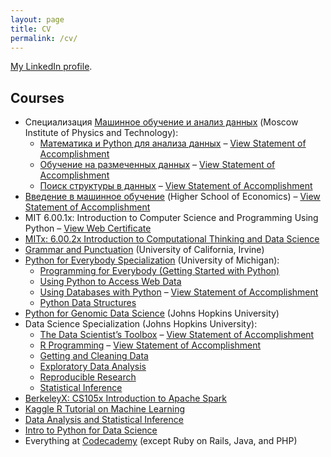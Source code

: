```yaml
---
layout: page
title: CV
permalink: /cv/
---
```


<a href="https://www.linkedin.com/in/demidovakatya/en"><i class="fa fa-linkedin"></i> My LinkedIn profile</a>.

## Courses 

* Специализация <a href="">Машинное обучение и анализ данных</a> (Moscow Institute of Physics and Technology):
    * <a href="https://www.coursera.org/learn/mathematics-and-python/home/welcome">Математика и Python для анализа данных</a> – <a href="https://www.coursera.org/account/accomplishments/records/W82UVA27KM6U" target="_blank">View Statement of Accomplishment</a>
    * <a href="https://www.coursera.org/learn/supervised-learning/home/welcome">Обучение на размеченных данных</a> – <a href="https://www.coursera.org/account/accomplishments/certificate/7HJB389DV53Y" target="_blank">View Statement of Accomplishment</a>
    * <a href="https://www.coursera.org/learn/unsupervised-learning/home/welcome">Поиск структуры в данных</a> – <a href="https://www.coursera.org/account/accomplishments/certificate/7HJB389DV53Y" target="_blank">View Statement of Accomplishment</a>
* <a href="https://www.coursera.org/learn/vvedenie-mashinnoe-obuchenie/home/info">Введение в машинное обучение</a> (Higher School of Economics) – <a href="https://www.coursera.org/account/accomplishments/records/WUPNNFRC9R9U" target="_blank">View Statement of Accomplishment</a>
* MIT 6.00.1x: Introduction to Computer Science and Programming Using Python – <a href="https://courses.edx.org/certificates/a0da1fc2bfc745af9e3b2802105ff5dc" target="_blank">View Web Certificate</a>
* [MITx: 6.00.2x Introduction to Computational Thinking and Data Science](https://courses.edx.org/courses/course-v1:MITx+6.00.2x_5+1T2016/info)
* <a href="https://www.coursera.org/learn/grammar-punctuation" target="_blank">Grammar and Punctuation</a> (University of California, Irvine)
* <a href="https://www.coursera.org/specializations/python">Python for Everybody Specialization</a> (University of Michigan): 
    * <a href="https://www.coursera.org/learn/python" target="_blank">Programming for Everybody (Getting Started with Python)</a>
    * <a href="https://www.coursera.org/learn/python-network-data" target="_blank">Using Python to Access Web Data</a>
    * <a href="https://www.coursera.org/learn/python-databases" target="_blank">Using Databases with Python</a> – <a href="https://www.coursera.org/account/accomplishments/verify/4X7739F2GBHS" target="_blank">View Statement of Accomplishment</a>
    * <a href="https://www.coursera.org/learn/python-data" target="_blank">Python Data Structures</a>
* <a href="https://www.coursera.org/course/genpython" target="_blank">Python for Genomic Data Science</a> (Johns Hopkins University)
* Data Science Specialization (Johns Hopkins University):
    * <a href="https://www.coursera.org/course/datascitoolbox" target="_blank">The Data Scientist’s Toolbox</a> – <a href="https://www.coursera.org/account/accomplishments/records/8V5CAMQU2S2G" target="_blank">View Statement of Accomplishment</a>
    * <a href="https://www.coursera.org/course/rprog" target="_blank">R Programming</a> – <a href="https://www.coursera.org/account/accomplishments/records/3PE2MRX6F36X" target="_blank">View Statement of Accomplishment</a>
    * <a href="https://www.coursera.org/course/getdata" target="_blank">Getting and Cleaning Data</a>
    * <a href="https://www.coursera.org/course/exdata" target="_blank">Exploratory Data Analysis</a>
    * <a href="https://www.coursera.org/course/repdata" target="_blank">Reproducible Research</a>
    * <a href="https://www.coursera.org/course/statinference" target="_blank">Statistical Inference</a>
* [BerkeleyX: CS105x Introduction to Apache Spark](https://courses.edx.org/courses/course-v1:BerkeleyX+CS105x+1T2016/info)
* [Kaggle R Tutorial on Machine Learning](https://www.datacamp.com/courses/kaggle-r-tutorial-on-machine-learning)
* [Data Analysis and Statistical Inference](https://www.datacamp.com/courses/statistical-inference-and-data-analysis)
* [Intro to Python for Data Science](https://campus.datacamp.com/courses/intro-to-python-for-data-science)
* Everything at [Codecademy](https://www.codecademy.com/) (except Ruby on Rails, Java, and PHP)
